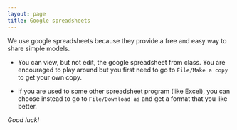 ```yaml
---
layout: page
title: Google spreadsheets
---
```


We use google spreadsheets because they provide a free and easy way to share simple models.

* You can view, but not edit, the google spreadsheet from class. You are encouraged to play around  but you first need to go to `File/Make a copy` to get your own copy.

* If you are used to some other spreadsheet program (like Excel), you can choose instead to go to `File/Download as` and get a format that you like better.

_Good luck!_

